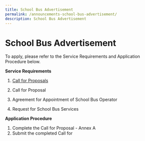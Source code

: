 ```yaml
---
title: School Bus Advertisement
permalink: /announcements-school-bus-advertisement/
description: School Bus Advertisement
---
```

# School Bus Advertisement

To apply, please refer to the Service Requirements and Application Procedure below.

**Service Requirements**

1. [Call for Proposals](/files/call%20for%20proposal%20-%20annex%20a.pdf)


1.  Call for Proposal
2.  Agreement for Appointment of School Bus Operator
3.  Request for School Bus Services

**Application Procedure**

1. Complete the Call for Proposal - Annex A
2. Submit the completed Call for 